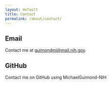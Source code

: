 ```yaml
---
layout: default
title: Contact
permalink: /about/contact/
---
```


## Email
Contact me at guimondmi@mail.nih.gov.

## GitHub
Contact me on GitHub using MichaelGuimond-NIH

